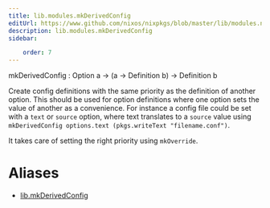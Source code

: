 ```yaml
---
title: lib.modules.mkDerivedConfig
editUrl: https://www.github.com/nixos/nixpkgs/blob/master/lib/modules.nix#L1280C21
description: lib.modules.mkDerivedConfig
sidebar:

    order: 7
---
```


mkDerivedConfig : Option a -> (a -> Definition b) -> Definition b

Create config definitions with the same priority as the definition of another option.
This should be used for option definitions where one option sets the value of another as a convenience.
For instance a config file could be set with a `text` or `source` option, where text translates to a `source`
value using `mkDerivedConfig options.text (pkgs.writeText "filename.conf")`.

It takes care of setting the right priority using `mkOverride`.


# Aliases

- [lib.mkDerivedConfig](./reference/lib/lib-mkDerivedConfig)


